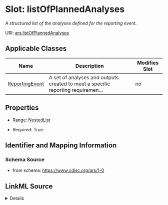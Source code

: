 # Slot: listOfPlannedAnalyses


_A structured list of the analyses defined for the reporting event._



URI: [ars:listOfPlannedAnalyses](https://www.cdisc.org/ars/1-0/listOfPlannedAnalyses)



<!-- no inheritance hierarchy -->




## Applicable Classes

| Name | Description | Modifies Slot |
| --- | --- | --- |
[ReportingEvent](ReportingEvent.md) | A set of analyses and outputs created to meet a specific reporting requiremen... |  no  |







## Properties

* Range: [NestedList](NestedList.md)

* Required: True





## Identifier and Mapping Information







### Schema Source


* from schema: https://www.cdisc.org/ars/1-0




## LinkML Source

<details>
```yaml
name: listOfPlannedAnalyses
description: A structured list of the analyses defined for the reporting event.
from_schema: https://www.cdisc.org/ars/1-0
rank: 1000
alias: listOfPlannedAnalyses
domain_of:
- ReportingEvent
range: NestedList
required: true

```
</details>